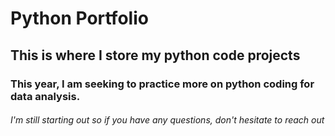 # Python Portfolio
## This is where I store my python code projects
### This year, I am seeking to practice more on python coding for data analysis.
###### I'm still starting out so if you have any questions, don't hesitate to reach out
